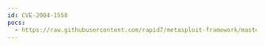 ```yaml
---
id: CVE-2004-1558
pocs:
  - https://raw.githubusercontent.com/rapid7/metasploit-framework/master/modules/exploits/windows/smtp/ypops_overflow1.rb
---
```

